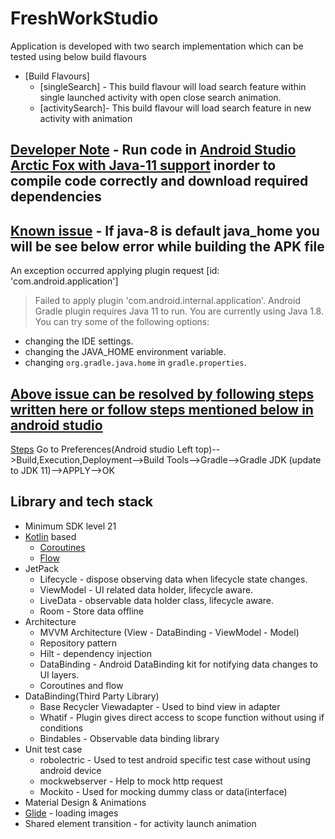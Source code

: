 # FreshWorkStudio
  Application is developed with two search implementation which can be tested using below build flavours 
- [Build Flavours]
  + [singleSearch] - This build flavour will load search feature within single launched activity with open close search animation.
  + [activitySearch]- This build flavour will load search feature in new activity with animation
  
## [Developer Note](https://developer.android.com/studio) - Run code in [Android Studio Arctic Fox with Java-11 support](https://developer.android.com/studio) inorder to compile code correctly and download required dependencies
## [Known issue](https://stackoverflow.com/questions/66980512/error-message-android-gradle-plugin-requires-java-11-to-run-you-are-currently) - If java-8 is default java_home you will be see below error while building the APK file
An exception occurred applying plugin request [id: 'com.android.application']
> Failed to apply plugin 'com.android.internal.application'.
> Android Gradle plugin requires Java 11 to run. You are currently using Java 1.8.
You can try some of the following options:
- changing the IDE settings.
- changing the JAVA_HOME environment variable.
- changing `org.gradle.java.home` in `gradle.properties`.
## [Above issue can be resolved by following steps written here or follow steps mentioned below in android studio](https://stackoverflow.com/questions/66980512/error-message-android-gradle-plugin-requires-java-11-to-run-you-are-currently)
[Steps](https://stackoverflow.com/questions/66980512/error-message-android-gradle-plugin-requires-java-11-to-run-you-are-currently) Go to Preferences(Android studio Left top)-->Build,Execution,Deployment-->Build Tools-->Gradle-->Gradle JDK (update to JDK 11)-->APPLY-->OK


## Library and tech stack

- Minimum SDK level 21
- [Kotlin](https://kotlinlang.org/) based
    + [Coroutines](https://developer.android.com/kotlin/coroutines)
    + [Flow](https://developer.android.com/kotlin/flow)
- JetPack
    - Lifecycle - dispose observing data when lifecycle state changes.
    - ViewModel - UI related data holder, lifecycle aware.
    - LiveData - observable data holder class, lifecycle aware.
    - Room - Store data offline
- Architecture
    - MVVM Architecture (View - DataBinding - ViewModel - Model)
    - Repository pattern
    - Hilt - dependency injection
    - DataBinding - Android DataBinding kit for notifying data changes to UI layers.
    - Coroutines and flow
- DataBinding(Third Party Library)
    - Base Recycler Viewadapter - Used to bind view in adapter
    - Whatif - Plugin gives direct access to scope function without using if conditions
    - Bindables - Observable data binding library
- Unit test case
    - robolectric - Used to test android specific test case without using android device
    - mockwebserver - Help to mock http request
    - Mockito - Used for mocking dummy class or data(interface)
- Material Design & Animations
- [Glide](https://github.com/bumptech/glide) - loading images
- Shared element transition - for activity launch animation
